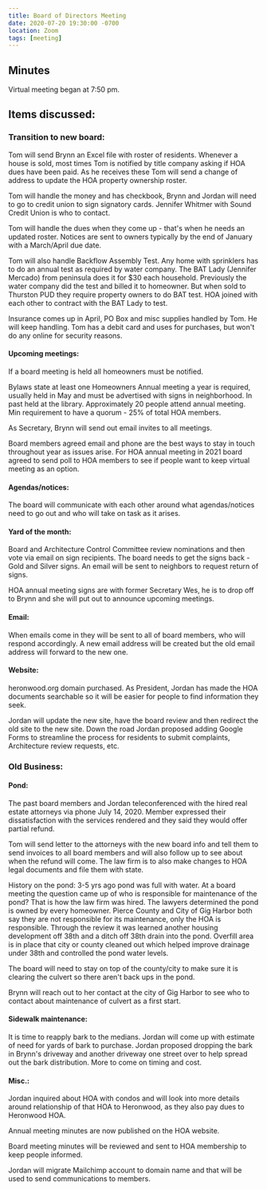 ```yaml
---
title: Board of Directors Meeting
date: 2020-07-20 19:30:00 -0700
location: Zoom
tags: [meeting]
---
```


## Minutes

Virtual meeting began at 7:50 pm.

## Items discussed:

### Transition to new board:

Tom will send Brynn an Excel file with roster of residents. Whenever a house is sold, most times Tom is notified by title company asking if HOA dues have been paid. As he receives these Tom will send a change of address to update the HOA property ownership roster.

Tom will handle the money and has checkbook, Brynn and Jordan will need to go to credit union to sign signatory cards. Jennifer Whitmer with Sound Credit Union is who to contact.

Tom will handle the dues when they come up - that's when he needs an updated roster. Notices are sent to owners typically by the end of January with a March/April due date.

Tom will also handle Backflow Assembly Test. Any home with sprinklers has to do an annual test as required by water company. The BAT Lady (Jennifer Mercado) from peninsula does it for $30 each household. Previously the water company did the test and billed it to homeowner. But when sold to Thurston PUD they require property owners to do BAT test. HOA joined with each other to contract with the BAT Lady to test.

Insurance comes up in April, PO Box and misc supplies handled by Tom. He will keep handling. Tom has a debit card and uses for purchases, but won't do any online for security reasons.

#### Upcoming meetings:

If a board meeting is held all homeowners must be notified.

Bylaws state at least one Homeowners Annual meeting a year is required, usually held in May and must be advertised with signs in neighborhood. In past held at the library. Approximately 20 people attend annual meeting. Min requirement to have a quorum - 25% of total HOA members.

As Secretary, Brynn will send out email invites to all meetings.

Board members agreed email and phone are the best ways to stay in touch throughout year as issues arise. For HOA annual meeting in 2021 board agreed to send poll to HOA members to see if people want to keep virtual meeting as an option.

#### Agendas/notices:

The board will communicate with each other around what agendas/notices need to go out and who will take on task as it arises.

#### Yard of the month:

Board and Architecture Control Committee review nominations and then vote via email on sign recipients. The board needs to get the signs back - Gold and Silver signs. An email will be sent to neighbors to request return of signs.

HOA annual meeting signs are with former Secretary Wes, he is to drop off to Brynn and she will put out to announce upcoming meetings.

#### Email:

When emails come in they will be sent to all of board members, who will respond accordingly. A new email address will be created but the old email address will forward to the new one.

#### Website:

heronwood.org domain purchased. As President, Jordan has made the HOA documents searchable so it will be easier for people to find information they seek. 

Jordan will update the new site, have the board review and then redirect the old site to the new site. Down the road Jordan proposed adding Google Forms to streamline the process for residents to submit complaints, Architecture review requests, etc.

### Old Business:

#### Pond:

The past board members and Jordan teleconferenced with the hired real estate attorneys via phone July 14, 2020. Member expressed their dissatisfaction with the services rendered and they said they would offer partial refund.

Tom will send letter to the attorneys with the new board info and tell them to send invoices to all board members and will also follow up to see about when the refund will come. The law firm is to also make changes to HOA legal documents and file them with state. 

History on the pond: 3-5 yrs ago pond was full with water. At a board meeting the question came up of who is responsible for maintenance of the pond? That is how the law firm was hired. The lawyers determined the pond is owned by every homeowner. Pierce County and City of Gig Harbor both say they are not responsible for its maintenance, only the HOA is responsible. Through the review it was learned another housing development off 38th and a ditch off 38th drain into the pond. Overfill area is in place that city or county cleaned out which helped improve drainage under 38th and controlled the pond water levels. 

The board will need to stay on top of the county/city to make sure it is clearing the culvert so there aren't back ups in the pond.

Brynn will reach out to her contact at the city of Gig Harbor to see who to contact about maintenance of culvert as a first start.

#### Sidewalk maintenance:

It is time to reapply bark to the medians. Jordan will come up with estimate of need for yards of bark to purchase. Jordan proposed dropping the bark in Brynn's driveway and another driveway one street over to help spread out the bark distribution. More to come on timing and cost.

#### Misc.:

Jordan inquired about HOA with condos and will look into more details around relationship of that HOA to Heronwood, as they also pay dues to Heronwood HOA. 

Annual meeting minutes are now published on the HOA website. 

Board meeting minutes will be reviewed and sent to HOA membership to keep people informed. 

Jordan will migrate Mailchimp account to domain name and that will be used to send communications to members.
